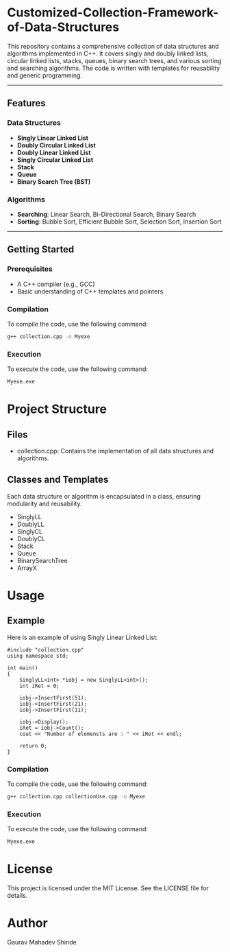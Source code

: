 # Customized-Collection-Framework-of-Data-Structures

This repository contains a comprehensive collection of data structures and algorithms implemented in C++. It covers singly and doubly linked lists, circular linked lists, stacks, queues, binary search trees, and various sorting and searching algorithms. The code is written with templates for reusability and generic programming.

---

## Features

### Data Structures
- **Singly Linear Linked List**
- **Doubly Circular Linked List**
- **Doubly Linear Linked List**
- **Singly Circular Linked List**
- **Stack**
- **Queue**
- **Binary Search Tree (BST)**

### Algorithms
- **Searching**: Linear Search, Bi-Directional Search, Binary Search
- **Sorting**: Bubble Sort, Efficient Bubble Sort, Selection Sort, Insertion Sort

---

## Getting Started

### Prerequisites
- A C++ compiler (e.g., GCC)
- Basic understanding of C++ templates and pointers

### Compilation
To compile the code, use the following command:
```bash
g++ collection.cpp -o Myexe
```

### Execution
To execute the code, use the following command:
```bash
Myexe.exe
```

# Project Structure
## Files
- collection.cpp: Contains the implementation of all data structures and algorithms.

## Classes and Templates
Each data structure or algorithm is encapsulated in a class, ensuring modularity and reusability.
 - SinglyLL<T>
 - DoublyLL<T>
 - SinglyCL<T>
 - DoublyCL<T>
 - Stack<T>
 - Queue<T>
 - BinarySearchTree<T>
 - ArrayX<T>

# Usage
## Example
Here is an example of using Singly Linear Linked List:
```
#include "collection.cpp"
using namespace std;

int main()
{
    SinglyLL<int> *iobj = new SinglyLL<int>();
    int iRet = 0;

    iobj->InsertFirst(51);
    iobj->InsertFirst(21);
    iobj->InsertFirst(11);

    iobj->Display();
    iRet = iobj->Count();
    cout << "Number of elemensts are : " << iRet << endl;

    return 0;
}
```
### Compilation
To compile the code, use the following command:
```bash
g++ collection.cpp collectionUse.cpp -o Myexe
```

### Execution
To execute the code, use the following command:
```bash
Myexe.exe
```

# License
This project is licensed under the MIT License. See the LICENSE file for details.

# Author
Gaurav Mahadev Shinde
